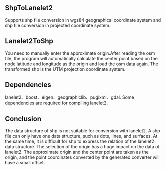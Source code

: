 ## ShpToLanelet2
Supports shp file conversion in wgs84 geographical coordinate system and shp file conversion in projected coordinate system.
## Lanelet2ToShp
You need to manually enter the approximate origin.After reading the osm file, the program will automatically calculate the center point based on the node latitude and longitude as the origin and load the osm data again.
The transformed shp is the UTM projection coordinate system.
## Dependencies
lanelet2、boost、eigen、geographiclib、pugixml、gdal.
Some dependencies are required for compiling lanelet2.
## Conclusion
The data structure of shp is not suitable for conversion with lanelet2. A shp file can only have one data structure, such as dots, lines, and surfaces. At the same time, it is difficult for shp to express the relation of the lanelet2 data structure.
The selection of the origin has a huge impact on the data of lanelet2. The approximate origin and the center point are taken as the origin, and the point coordinates converted by the generated converter will have a small offset.
